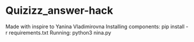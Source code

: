 # Quizizz_answer-hack
Made with inspire to Yanina Vladimirovna
Installing components:
pip install - r requirements.txt
Running:
python3 nina.py
